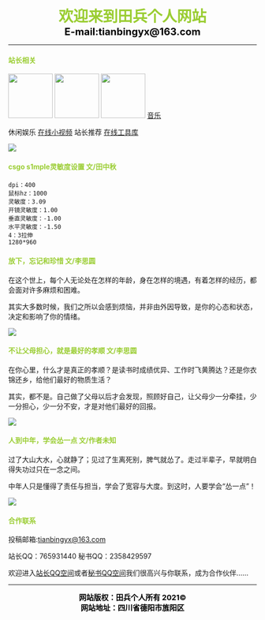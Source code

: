 <CENTER><FONT color=YellowGreen White style="FILTER: blur(add=1,direction=40,strength=10); FONT-SIZE: 30px; FONT-WEIGHT: bolder; POSITION: relative; WIDTH: 500px">欢迎来到田兵个人网站</FONT></CENTER>   

<CENTER><FONT color=Black style="FILTER: blur(add=1,direction=40,strength=10); FONT-SIZE: 20px; FONT-WEIGHT: bolder; POSITION: relative; WIDTH: 500px">E-mail:tianbingyx@163.com</FONT></CENTER>

----------

<font color="#9ACD32"><h4>站长相关</h4></font>

<img src="https://cdn.jsdelivr.net/gh/ttbb1978/tbsc@tb01/error_tb.jpg" width="90" height="90">  <img src="https://q1.qlogo.cn/g?b=qq&nk=2358429597&s=640" width="90" height="90">  <img src="http://mrw.so/6jzY7q" width="90" height="90">  <a href="javascript:location.reload();">音乐</a>

休闲娱乐 [在线小视频](https://www.lefu.men/dy) 站长推荐 [在线工具库](https://tool.oschina.net/)

<img src="https://api.uomg.com/api/rand.img1?sort=美女" width="" height="">

<font color="#9ACD32"><h4>csgo  s1mple灵敏度设置 文/田中秋</h4></font>

    dpi：400
    鼠标hz：1000
    灵敏度：3.09
    开镜灵敏度：1.00
    垂直灵敏度：-1.00
    水平灵敏度：-1.50
    4：3拉伸
    1280*960

<font color="#9ACD32"><h4>放下，忘记和珍惜    文/李思圆</h4></font>

在这个世上，每个人无论处在怎样的年龄，身在怎样的境遇，有着怎样的经历，都会面对许多麻烦和困难。
 
其实大多数时候，我们之所以会感到烦恼，并非由外因导致，是你的心态和状态，决定和影响了你的情绪。

<img src="https://api.uomg.com/api/rand.img1?sort=二次元" width="" height="">

<font color="#9ACD32"><h4>不让父母担心，就是最好的孝顺    文/李思圆</h4></font>

在你心里，什么才是真正的孝顺？是读书时成绩优异、工作时飞黄腾达？还是你衣锦还乡，给他们最好的物质生活？
 
其实，都不是。自己做了父母以后才会发现，照顾好自己，让父母少一分牵挂，少一分担心，少一分不安，才是对他们最好的回报。

<img src="https://api.uomg.com/api/rand.img1?sort=动漫" width="" height="">

<font color="#9ACD32"><h4>人到中年，学会怂一点    文/作者未知</h4></font>

过了大山大水，心就静了；见过了生离死别，脾气就怂了。走过半辈子，早就明白得失功过只在一念之间。

中年人只是懂得了责任与担当，学会了宽容与大度。到这时，人要学会“怂一点”！

<img src="https://api.vvhan.com/api/bing?type=" width="" height="">

<font color="#9ACD32"><h4>合作联系</h4></font>

投稿邮箱:tianbingyx@163.com

站长QQ：765931440 秘书QQ：2358429597

欢迎进入[站长QQ空间](https://user.qzone.qq.com/765931440)或者[秘书QQ空间](https://user.qzone.qq.com/2358429597)我们很高兴与你联系，成为合作伙伴......

----------

<CENTER><FONT color=Black style="FILTER: blur(add=1,direction=40,strength=10); FONT-SIZE: 15px; FONT-WEIGHT: bolder; POSITION: relative; WIDTH: 500px">网站版权：田兵个人所有  2021©</FONT></CENTER>

<CENTER><FONT color=Black style="FILTER: blur(add=1,direction=40,strength=10); FONT-SIZE: 15px; FONT-WEIGHT: bolder; POSITION: relative; WIDTH: 500px">网站地址：四川省德阳市旌阳区</FONT></CENTER>

<audio autoplay="autoplay">
<source src="https://api.uomg.com/api/rand.music?sort=热歌榜" type="audio/mpeg">
</audio>
